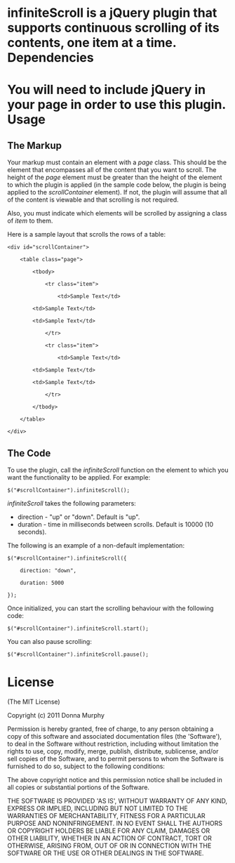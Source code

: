 infiniteScroll is a jQuery plugin that supports continuous scrolling of its contents, one item at a time.
Dependencies
============
You will need to include jQuery in your page in order to use this plugin.
Usage
=====
The Markup
----------
Your markup must contain an element with a *page* class. This should be the element that encompasses all of the content that you want to scroll. The height of the *page* element must be greater than the height of the element to which the plugin is applied (in the sample code below, the plugin is being applied to the *scrollContainer* element). If not, the plugin will assume that all of the content is viewable and that scrolling is not required.

Also, you must indicate which elements will be scrolled by assigning a class of *item* to them.

Here is a sample layout that scrolls the rows of a table:

    <div id="scrollContainer">

        <table class="page">

            <tbody>

                <tr class="item">

                    <td>Sample Text</td>

		    <td>Sample Text</td>

		    <td>Sample Text</td>

                </tr>

                <tr class="item">

                    <td>Sample Text</td>

		    <td>Sample Text</td>

		    <td>Sample Text</td>

                </tr>

            </tbody>

        </table>

    </div>

The Code
--------
To use the plugin, call the *infiniteScroll* function on the element to which you want the functionality to be applied. For example:

    $("#scrollContainer").infiniteScroll();

*infiniteScroll* takes the following parameters:

* direction - "up" or "down". Default is "up".
* duration - time in milliseconds between scrolls. Default is 10000 (10 seconds).

The following is an example of a non-default implementation:

    $("#scrollContainer").infiniteScroll({

        direction: "down",

        duration: 5000

    });

Once initialized, you can start the scrolling behaviour with the following code:

    $("#scrollContainer").infiniteScroll.start();

You can also pause scrolling:

    $("#scrollContainer").infiniteScroll.pause();
License
=======
(The MIT License)

Copyright (c) 2011 Donna Murphy

Permission is hereby granted, free of charge, to any person obtaining a copy of this software and associated documentation files (the 'Software'), to deal in the Software without restriction, including without limitation the rights to use, copy, modify, merge, publish, distribute, sublicense, and/or sell copies of the Software, and to permit persons to whom the Software is furnished to do so, subject to the following conditions:

The above copyright notice and this permission notice shall be included in all copies or substantial portions of the Software.

THE SOFTWARE IS PROVIDED 'AS IS', WITHOUT WARRANTY OF ANY KIND, EXPRESS OR IMPLIED, INCLUDING BUT NOT LIMITED TO THE WARRANTIES OF MERCHANTABILITY, FITNESS FOR A PARTICULAR PURPOSE AND NONINFRINGEMENT. IN NO EVENT SHALL THE AUTHORS OR COPYRIGHT HOLDERS BE LIABLE FOR ANY CLAIM, DAMAGES OR OTHER LIABILITY, WHETHER IN AN ACTION OF CONTRACT, TORT OR OTHERWISE, ARISING FROM, OUT OF OR IN CONNECTION WITH THE SOFTWARE OR THE USE OR OTHER DEALINGS IN THE SOFTWARE.